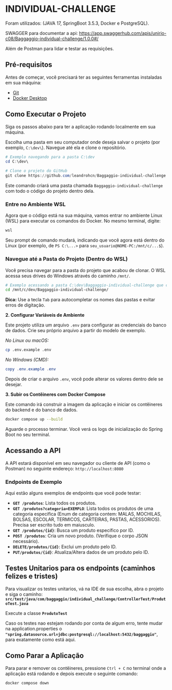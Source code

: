 # INDIVIDUAL-CHALLENGE
Foram utilizados: (JAVA 17, SpringBoot 3.5.3, Docker e PostgreSQL).

SWAGGER para documentar a api: https://app.swaggerhub.com/apis/unirio-c08/Baggaggio-individual-challenge/1.0.0#/

Além de Postman para lidar e testar as requisições.
## Pré-requisitos

Antes de começar, você precisará ter as seguintes ferramentas instaladas em sua máquina:
- [Git](https://git-scm.com/)
- [Docker Desktop](https://www.docker.com/products/docker-desktop/)

## Como Executar o Projeto

Siga os passos abaixo para ter a aplicação rodando localmente em sua máquina.

Escolha uma pasta em seu computador onde deseja salvar o projeto (por exemplo, `C:\dev\`). Navegue até ela e clone o repositório.

```powershell
# Exemplo navegando para a pasta C:\dev
cd C:\dev\

# Clone o projeto do GitHub
git clone https://github.com/leandrohcn/Baggaggio-individual-challenge.git
```
Este comando criará uma pasta chamada `Baggaggio-individual-challenge` com todo o código do projeto dentro dela.

### Entre no Ambiente WSL

Agora que o código está na sua máquina, vamos entrar no ambiente Linux (WSL) para executar os comandos do Docker. No mesmo terminal, digite:

```powershell
wsl
```
Seu prompt de comando mudará, indicando que você agora está dentro do Linux (por exemplo, de `PS C:\...>` para `seu_usuario@NOME-PC:/mnt/c/...$`).

### Navegue até a Pasta do Projeto (Dentro do WSL)

Você precisa navegar para a pasta do projeto que acabou de clonar. O WSL acessa seus drives do Windows através do caminho `/mnt/`.

```bash
# Exemplo acessando a pasta C:\dev\Baggaggio-individual-challenge que clonamos antes
cd /mnt/c/dev/Baggaggio-individual-challenge/
```
**Dica:** Use a tecla `Tab` para autocompletar os nomes das pastas e evitar erros de digitação.

**2. Configurar Variáveis de Ambiente**

Este projeto utiliza um arquivo `.env` para configurar as credenciais do banco de dados. Crie seu próprio arquivo a partir do modelo de exemplo.

*No Linux ou macOS:*
```bash
cp .env.example .env
```
*No Windows (CMD):*
```powershell
copy .env.example .env
```
Depois de criar o arquivo `.env`, você pode alterar os valores dentro dele se desejar.

**3. Subir os Contêineres com Docker Compose**

Este comando irá construir a imagem da aplicação e iniciar os contêineres do backend e do banco de dados.

```bash
docker compose up --build
```

Aguarde o processo terminar. Você verá os logs de inicialização do Spring Boot no seu terminal.

## Acessando a API
A API estará disponível em seu navegador ou cliente de API (como o Postman) no seguinte endereço:
`http://localhost:8080`

### Endpoints de Exemplo

Aqui estão alguns exemplos de endpoints que você pode testar:

* **`GET /produtos`**: Lista todos os produtos.
* **`GET /produtos?categoria=EXEMPLO`**: Lista todos os produtos de uma categoria especifica (Enum de categoria contem: MALAS, MOCHILAS, BOLSAS, ESCOLAR, TERMICOS, CARTEIRAS, PASTAS, ACESSORIOS). Precisa ser escrito tudo em maiusculo.
* **`GET /produtos/{id}`**: Busca um produto específico por ID.
* **`POST /produtos`**: Cria um novo produto. (Verifique o corpo JSON necessário).
* **`DELETE/produtos/{id}`**: Exclui um produto pelo ID.
* **`PUT/produtos/{id}`**: Atualiza/Altera dados de um produto pelo ID.

## Testes Unitarios para os endpoints (caminhos felizes e tristes)
Para visualizar os testes unitarios, vá na IDE de sua escolha, abra o projeto e siga o caminho: **`src/test/java/com/baggaggio/individual_challenge/ControllerTest/ProdutoTest.java`**

Execute a classe **`ProdutoTest`**

Caso os testes nao estejam rodando por conta de algum erro, tente mudar na application.properties o **`"spring.datasource.url=jdbc:postgresql://localhost:5432/baggaggio"`**, para exatamente como está aqui.

## Como Parar a Aplicação

Para parar e remover os contêineres, pressione `Ctrl + C` no terminal onde a aplicação está rodando e depois execute o seguinte comando:

```bash
docker compose down
```
